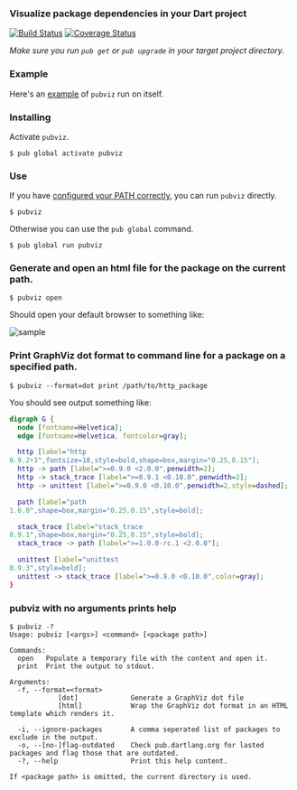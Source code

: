 ### Visualize package dependencies in your Dart project

[![Build Status](https://travis-ci.org/kevmoo/pubviz.svg?branch=master)](https://travis-ci.org/kevmoo/pubviz)
[![Coverage Status](https://coveralls.io/repos/kevmoo/pubviz/badge.svg?branch=master)](https://coveralls.io/r/kevmoo/pubviz)

*Make sure you run `pub get` or `pub upgrade` in your target project directory.*

### Example

Here's an [example](http://kevmoo.github.io/pubviz/) of `pubviz` run on itself.

### Installing

Activate `pubviz`.
```console
$ pub global activate pubviz
```

### Use

If you have [configured your PATH correctly][path], you can run `pubviz`
directly.

```console
$ pubviz
```

Otherwise you can use the `pub global` command.

```console
$ pub global run pubviz
```

### Generate and open an html file for the package on the current path.

```console
$ pubviz open
```

Should open your default browser to something like:

![sample](https://raw.github.com/kevmoo/pubviz/master/doc/sample.png)

### Print GraphViz dot format to command line for a package on a specified path.

```console
$ pubviz --format=dot print /path/to/http_package
```

You should see output something like:

```dot
digraph G {
  node [fontname=Helvetica];
  edge [fontname=Helvetica, fontcolor=gray];

  http [label="http
0.9.2+3",fontsize=18,style=bold,shape=box,margin="0.25,0.15"];
  http -> path [label=">=0.9.0 <2.0.0",penwidth=2];
  http -> stack_trace [label=">=0.9.1 <0.10.0",penwidth=2];
  http -> unittest [label=">=0.9.0 <0.10.0",penwidth=2,style=dashed];

  path [label="path
1.0.0",shape=box,margin="0.25,0.15",style=bold];

  stack_trace [label="stack_trace
0.9.1",shape=box,margin="0.25,0.15",style=bold];
  stack_trace -> path [label=">=1.0.0-rc.1 <2.0.0"];

  unittest [label="unittest
0.9.3",style=bold];
  unittest -> stack_trace [label=">=0.9.0 <0.10.0",color=gray];
}
```

### pubviz with no arguments prints help

```console
$ pubviz -?
Usage: pubviz [<args>] <command> [<package path>]

Commands:
  open   Populate a temporary file with the content and open it.
  print  Print the output to stdout.

Arguments:
  -f, --format=<format>
            [dot]             Generate a GraphViz dot file
            [html]            Wrap the GraphViz dot format in an HTML template which renders it.

  -i, --ignore-packages       A comma seperated list of packages to exclude in the output.
  -o, --[no-]flag-outdated    Check pub.dartlang.org for lasted packages and flag those that are outdated.
  -?, --help                  Print this help content.

If <package path> is omitted, the current directory is used.
```

[path]: https://www.dartlang.org/tools/pub/cmd/pub-global.html#running-a-script-from-your-path
